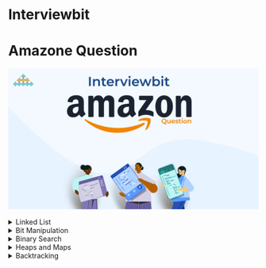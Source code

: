 # Interviewbit
# Amazone Question

![InerviewBit ](InerviewBit.png)


<details>
<summary> Linked List</summary>

| #   | Problem                                                                                 | Companies              | Topic       | Language                                                                                                                                        |
|-----|-----------------------------------------------------------------------------------------|------------------------|-------------|-------------------------------------------------------------------------------------------------------------------------------------------------|
| 1   | [Merge Two Sorted Lists](https://www.interviewbit.com/problems/merge-two-sorted-lists/) | Microsoft Amazon Yahoo | Linked List | [java](https://github.com/EbrahimMohamed2611/Interviewbit/blob/main/src/main/java/com/interviewbit/amazone/linkedList/MergeTwoSortedLists.java) |

</details>

<details>
<summary> Bit Manipulation </summary>

| #   | Problem                                                               | Companies                                            | Topic            | Language                                                                                                                                        |
|-----|-----------------------------------------------------------------------|------------------------------------------------------|------------------|-------------------------------------------------------------------------------------------------------------------------------------------------|
| 1   | [Single Number](https://www.interviewbit.com/problems/single-number/) | Amazon Sharechat Toppr Uber Technologies Inc Twitter | Bit Manipulation | [java](https://github.com/EbrahimMohamed2611/Interviewbit/blob/main/src/main/java/com/interviewbit/amazone/linkedList/MergeTwoSortedLists.java) |

</details>

<details>
<summary> Binary Search </summary>

| #   | Problem                                                                                           | Companies                        | Topic         | Language                                                                                                                                               |
|-----|---------------------------------------------------------------------------------------------------|----------------------------------|---------------|--------------------------------------------------------------------------------------------------------------------------------------------------------|
| 1   | [Rotated Sorted Array Search](https://www.interviewbit.com/problems/rotated-sorted-array-search/) | Facebook Google Microsoft Amazon | Binary Search | [java](https://github.com/EbrahimMohamed2611/Interviewbit/blob/main/src/main/java/com/interviewbit/amazone/binarySearch/RotatedSortedArraySearch.java) |

</details>

<details>
<summary> Heaps and Maps </summary>

| #   | Problem                                                                         | Companies                 | Topic          | Language |
|-----|---------------------------------------------------------------------------------|---------------------------|----------------|----------|
| 1   | [K Largest Elements](https://www.interviewbit.com/problems/k-largest-elements/) | Amazon Delhivery Flipkart | Heaps And Maps | [java]() |

</details>

<details>
<summary> Backtracking </summary>

| #   | Problem                                                                         | Companies        | Topic        | Language |
|-----|---------------------------------------------------------------------------------|------------------|--------------|----------|
| 1   | [Sub set](https://www.interviewbit.com/problems/subset/)                        | Amazon Microsoft | Backtracking | [java]() |
| 2   | [Sub set Without Duplicate ](https://www.interviewbit.com/problems/subsets-ii/) | Amazon Microsoft | Backtracking | [java]() |

</details>